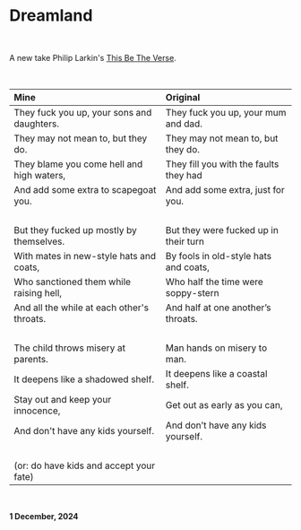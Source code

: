 # Dreamland

<br />

A new take Philip Larkin's [This Be The Verse](https://www.poetryfoundation.org/poems/48419/this-be-the-verse).

<br />

**Mine**|**Original**
:-------|:-----------
They fuck you up, your sons and daughters. | They fuck you up, your mum and dad.
They may not mean to, but they do. | They may not mean to, but they do.
They blame you come hell and high waters, | They fill you with the faults they had
And add some extra to scapegoat you. | And add some extra, just for you.
&nbsp; | &nbsp;
But they fucked up mostly by themselves. | But they were fucked up in their turn
With mates in new-style hats and coats, | By fools in old-style hats and coats,
Who sanctioned them while raising hell, | Who half the time were soppy-stern
And all the while at each other's throats. | And half at one another’s throats.
&nbsp; | &nbsp;
The child throws misery at parents. | Man hands on misery to man.
It deepens like a shadowed shelf. | It deepens like a coastal shelf.
Stay out and keep your innocence, | Get out as early as you can,
And don't have any kids yourself. | And don’t have any kids yourself.
&nbsp; | &nbsp;
(or: do have kids and accept your fate) | &nbsp;

<br />

**1 December, 2024**

&nbsp;
